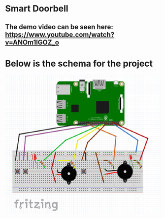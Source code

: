# Smart Doorbell

## The demo video can be seen here: https://www.youtube.com/watch?v=ANOm1IGOZ_o
# Below is the schema for the project
![Schema for the project](https://github.com/911-LucianGabriel-Bratu/IoT/blob/main/schema.png?raw=true)
